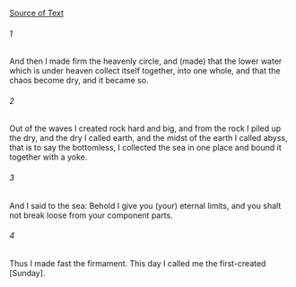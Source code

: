 [Source of Text](https://github.com/scrollmapper/bible_databases_deuterocanonical)

###### 1
And then I made firm the heavenly circle, and (made) that the lower water which is under heaven collect itself together, into one whole, and that the chaos become dry, and it became so.

###### 2
Out of the waves I created rock hard and big, and from the rock I piled up the dry, and the dry I called earth, and the midst of the earth I called abyss, that is to say the bottomless, I collected the sea in one place and bound it together with a yoke.

###### 3
And I said to the sea: Behold I give you (your) eternal limits, and you shalt not break loose from your component parts.

###### 4
Thus I made fast the firmament. This day I called me the first-created [Sunday].